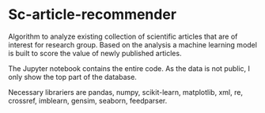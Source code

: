 # Sc-article-recommender
Algorithm to analyze existing collection of scientific articles that are of interest for research group. Based on the analysis a machine learning model is built to score the value of newly published articles.

The Jupyter notebook contains the entire code. As the data is not public, I only show the top part of the database.

Necessary librariers are pandas, numpy, scikit-learn, matplotlib, xml, re, crossref, imblearn, gensim, seaborn, feedparser.
